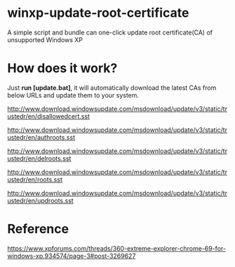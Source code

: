 # winxp-update-root-certificate
A simple script and bundle can one-click update root certificate(CA) of unsupported Windows XP
# How does it work?
Just **run [update.bat]**, it will automatically download the latest CAs from below URLs and update them to your system.

http://www.download.windowsupdate.com/msdownload/update/v3/static/trustedr/en/disallowedcert.sst

http://www.download.windowsupdate.com/msdownload/update/v3/static/trustedr/en/authroots.sst

http://www.download.windowsupdate.com/msdownload/update/v3/static/trustedr/en/delroots.sst

http://www.download.windowsupdate.com/msdownload/update/v3/static/trustedr/en/roots.sst

http://www.download.windowsupdate.com/msdownload/update/v3/static/trustedr/en/updroots.sst

# Reference
https://www.xpforums.com/threads/360-extreme-explorer-chrome-69-for-windows-xp.934574/page-3#post-3269627
